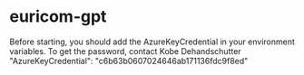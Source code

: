 # euricom-gpt

Before starting, you should add the AzureKeyCredential in your environment variables. To get the password, contact Kobe Dehandschutter
        "AzureKeyCredential": "c6b63b0607024646ab171136fdc9f8ed"
